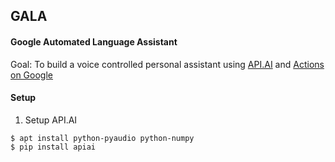 ## GALA
#### Google Automated Language Assistant

Goal: To build a voice controlled personal assistant using [API.AI](https://api.ai) and [Actions on Google](https://console.developers.google.com/projectselector/apis/api/actions.googleapis.com/)

#### Setup
1) Setup API.AI
```
$ apt install python-pyaudio python-numpy
$ pip install apiai
```